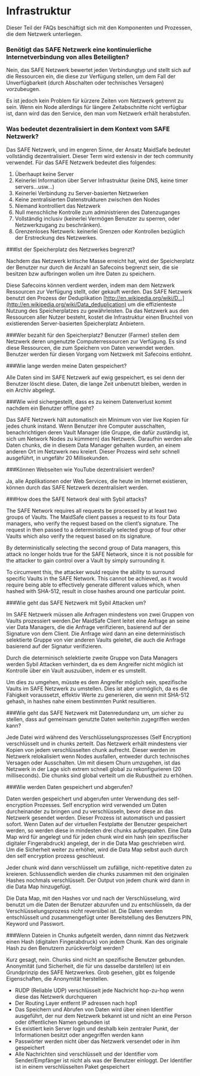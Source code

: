 
# Infrastruktur

Dieser Teil der FAQs beschäftigt sich mit den Komponenten und Prozessen, die dem Netzwerk unterliegen.

### Benötigt das SAFE Netzwerk eine kontinuierliche Internetverbindung von alles Beteiligten?

Nein, das SAFE Netzwerk bewertet jeden Verbindungtyp und stellt sich auf die Ressourcen ein, die diese zur Verfügung stellen, um dem Fall der Unverfügbarkeit (durch Abschalten oder technisches Versagen) vorzubeugen.

Es ist jedoch kein Problem für kürzere Zeiten vom Netzwerk getrennt zu sein. Wenn ein Node allerdings für längere Zeitabschnitte nicht verfügbar ist, dann wird das den Service, den man vom Netzwerk erhält herabstufen.


### Was bedeutet dezentralisiert in dem Kontext vom SAFE Netzwerk?

Das SAFE Netzwerk, und im engeren Sinne, der Ansatz MaidSafe bedeutet vollständig dezentralisiert. Dieser Term wird extensiv in der tech community verwendet. Für das SAFE Netzwerk bedeutet dies folgendes:

1. Überhaupt keine Server
2. Keinerlei Information über Server Infrastruktur (keine DNS, keine timer servers...usw...)
3. Keinerlei Verbindung zu Server-basierten Netzwerken
4. Keine zentralisierten Datenstrukturen zwischen den Nodes
5. Niemand kontrolliert das Netzwerk
6. Null menschliche Kontrolle zum administrieren des Datenzuganges
6. Vollständig inclusiv (keinerlei Vermögen Benutzer zu sperren, oder Netzwerkzugang zu
   beschränken).
7. Grenzenloses Netzwerk: keinerlei Grenzen oder Kontrollen bezüglich der Erstreckung des
   Netzwerkes.


###Ist der Speicherplatz des Netzwerkes begrenzt?

Nachdem das Netzwerk kritische Masse erreicht hat, wird der Speicherplatz der Benutzer nur durch die Anzahl an Safecoins begrenzt sein, die sie besitzen bzw aufbringen wollen um ihre
Daten zu speichern.

Diese Safecoins können verdient werden, indem man dem Netzwerk Ressourcen zur Verfügung stellt, oder gekauft werden. Das SAFE Netzwerk benutzt den Prozess der Deduplikation [http://en.wikipedia.org/wiki/D...](http://en.wikipedia.org/wiki/Data_deduplication)
um die effizienteste Nutzung des Speicherplatzes zu gewährleisten. Da das Netzwerk aus den Ressourcen aller Nutzer besteht, kostet die Infrastruktur einen Bruchteil von existierenden Server-basierten Speicherplatz Anbietern.

###Wer bezahlt für den Speicherplatz?
Benutzer (Farmer) stellen dem Netzwerk deren ungenutzte Computerressourcen zur Verfügung. Es sind diese Ressourcen, die zum Speichern von Daten verwendet werden. Benutzer werden für diesen Vorgang vom Netzwerk mit Safecoins entlohnt.


###Wie lange werden meine Daten gespeichert?

Alle Daten sind im SAFE Netzwerk auf ewig gespeichert, es sei denn der Benutzer löscht diese. Daten, die lange Zeit unbenutzt bleiben, werden in ein Archiv abgelegt.


###Wie wird sichergestellt, dass es zu keinem Datenverlust kommt nachdem ein Benutzer offline geht?

Das SAFE Netzwerk hält automatisch ein Minimum von vier live Kopien für jedes chunk instand. Wenn Benutzer ihre Computer ausschalten, benachrichtigen deren Vault Manager (die Gruppe, die dafür zuständig ist, sich um Network Nodes zu kümmern) das Netzwerk. Daraufhin werden alle Daten chunks, die in diesem Data Manager gehalten wurden, an einem anderen Ort im Netzwerk neu kreiert. Dieser Prozess wird sehr schnell ausgeführt, in ungefähr 20 Millisekunden.


###Können Webseiten wie YouTube dezentralisiert werden?

Ja, alle Applikationen oder Web Services, die heute im Internet existieren, können durch das SAFE Netzwerk dezentralisiert werden.


###How does the SAFE Network deal with Sybil attacks?

The SAFE Network requires all requests be processed by at least two groups of Vaults.
The MaidSafe client passes a request to its four Data managers, who verify the request based on the client’s signature. The request in then passed to a deterministically selected group of four other Vaults which also verify the request based on its signature.

By deterministically selecting the second group of Data managers, this attack no longer holds true for the SAFE Network, since it is not possible for the attacker to gain control over a Vault by simply surrounding it.

To circumvent this, the attacker would require the ability to surround specific Vaults in the SAFE Network. This cannot be achieved, as it would require being able to effectively generate different values which, when hashed with SHA-512, result in close hashes around one particular point.


###Wie geht das SAFE Netzwerk mit Sybil Attacken um?

Im SAFE Netzwerk müssen alle Anfragen mindestens von zwei Gruppen von Vaults prozessiert werden.Der MaidSafe Client leitet eine Anfrage an seine vier Data Managers, die die Anfrage verifizieren, basierend auf der Signature von dem Client. Die Anfrage wird dann an eine deterministisch selektierte Gruppe von vier anderen Vaults geleitet, die auch die Anfrage basierend auf der Signatur verifizieren.

Durch die determinisch selektierte zweite Gruppe von Data Managers werden Sybil Attacken verhindert, da es dem Angreifer nicht möglich ist Kontrolle über ein Vault auszuüben, indem er es umstellt.

Um dies zu umgehen, müsste es dem Angreifer möglich sein, spezifische Vaults im SAFE Netzwerk zu umstellen. Dies ist aber unmöglich, da es die Fähigkeit voraussetzt, effektiv Werte zu generieren, die wenn mit SHA-512 gehash, in hashes nahe einem bestimmten Punkt resultieren.




###Wie geht das SAFE Netzwerk mit Datenredundanz um, um sicher zu stellen, dass auf gemeinsam genutzte Daten weiterhin zugegriffen werden kann?

Jede Datei wird während des Verschlüsselungsprozesses (Self Encryption) verschlüsselt und in chunks zerteilt. Das Netzwerk erhält mindestens vier Kopien von jedem verschlüsselten chunk aufrecht. Dieser werden im Netzwerk relokalisiert wenn Nodes ausfallen, entweder durch technisches Versagen oder Ausschalten. Um mit diesem Churn umzugehen, ist das Netzwerk in der Lage sich extrem schnell global zu rekonfigurieren (20 milliseconds). Die chunks sind global verteilt um die Rubustheit zu erhöhen.


###Wie werden Daten gespeichert und abgerufen?

Daten werden gespeichert und abgerufen unter Verwendung des self-encryption Prozesses. Self encryption wird verwended um Daten durcheinander zu bringen und zu verschlüsseln, bevor diese an das Netzwerk gesendet werden. Dieser Prozess ist automatisch und passiert sofort. Wenn Daten auf der virtuellen Festplatte der Benutzer gespeichert werden, so werden diese in mindesten drei chunks aufgespalten. Eine Data Map wird für angelegt und für jeden chunk wird ein hash (ein spezifischer digitaler Fingerabdruck) angelegt, der in die Data Map geschrieben wird. Um die Sicherheit weiter zu erhöher, wird die Data Map selbst auch durch den self encryption prozess geschleust.

Jeder chunk wird dann verschlüsselt um zufällige, nicht-repetitive daten zu kreieren. Schlussendlich werden die chunks zusammen mit den originalen Hashes nochmals verschlüsselt. Der Output von jedem chunk wird dann in die Data Map hinzugefügt.

Die Data Map, mit den Hashes vor und nach der Verschlüsselung, wird benutzt um die Daten der Benutzer abzurufen und zu entschlüsseln, da der Verschlüsselungsprozess nicht reversibel ist. Die Daten werden entschlüsselt und zusammengefügt unter Bereitstellung des Benutzers PIN, Keyword und Passwort.




###Wenn Dateien in Chunks aufgeteilt werden, dann nimmt das Netzwerk einen Hash (digitalen Fingerabdruck) von jedem Chunk. Kan des originale Hash zu den Benutzern zurückverfolgt werden?

Kurz gesagt, nein. Chunks sind nicht an spezifische Benutzer gebunden. Anonymität (und Sicherheit, die für uns dasselbe darstellen) ist ein Grundprinzip des SAFE Netzwerkes. Grob gesehen, gibt es folgende Eigenschaften, die Anonymität herstellen.


* RUDP (Reliable UDP) verschlüsselt jede Nachricht hop-zu-hop wenn diese das Netzwerk durchqueren
* Der Routing Layer entfernt IP adressen nach hop1
* Das Speichern und Abrufen von Daten wird über einen Identifier ausgeführt, der nur dem Netzwerk bekannt ist und nicht an eine Person oder öffentlichen Namen gebunden ist
* Es existiert kein Server login und deshalb kein zentraler Punkt, der Informationen besitzt oder angegriffen werden kann
* Passwörter werden nicht über das Netzwerk versendet oder in ihm gespeichert
* Alle Nachrichten sind verschlüsselt und der Identifier vom Sender/Empfänger ist nicht als was der Benutzer einloggt. Der Identifier ist in einem verschlüsselten Paket gespeichert
